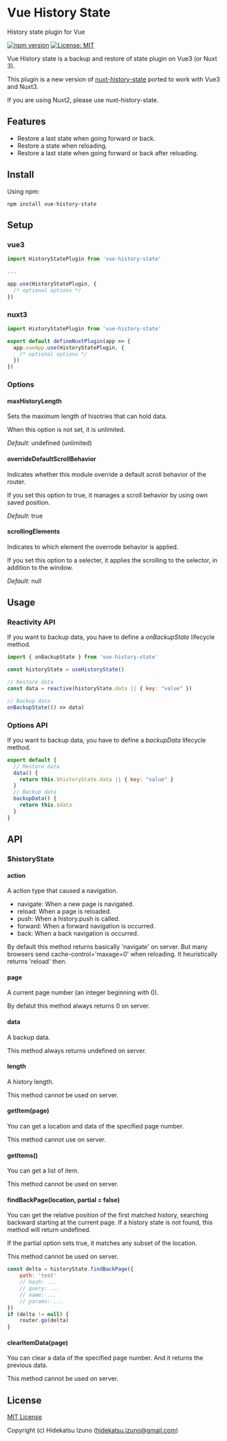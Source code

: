 # Vue History State

History state plugin for Vue

[![npm version](https://badge.fury.io/js/vue-history-state.svg)](https://badge.fury.io/js/vue-history-state)
[![License: MIT](https://img.shields.io/badge/License-MIT-blue.svg)](LICENSE)

Vue History state is a backup and restore of state plugin on Vue3 (or Nuxt 3).

This plugin is a new version of [nuxt-history-state](https://github.com/hidekatsu-izuno/nuxt-history-state) 
ported to work with Vue3 and Nuxt3.

If you are using Nuxt2, please use nuxt-history-state.

## Features

- Restore a last state when going forward or back.
- Restore a state when reloading.
- Restore a last state when going forward or back after reloading.

## Install

Using npm:

```
npm install vue-history-state
```

## Setup

### vue3

```javascript
import HistoryStatePlugin from 'vue-history-state'

...

app.use(HistoryStatePlugin, {
  /* optional options */
})
```

### nuxt3

```javascript
import HistoryStatePlugin from 'vue-history-state'

export default defineNuxtPlugin(app => {
  app.vueApp.use(HistoryStatePlugin, {
    /* optional options */
  })
})
```

### Options

#### maxHistoryLength

Sets the maximum length of hisotries that can hold data.

When this option is not set, it is unlimited.

*Default:* undefined (unlimited)

#### overrideDefaultScrollBehavior

Indicates whether this module override a default scroll behavior of the router.

If you set this option to true, it manages a scroll behavior by using own saved position.

*Default:* true

#### scrollingElements

Indicates to which element the overrode behavior is applied.

If you set this option to a selecter, it applies the scrolling to the selector, in addition to the window.

*Default:* null

## Usage

### Reactivity API

If you want to backup data, you have to define a *onBackupState* lifecycle method.

```javascript
import { onBackupState } from 'vue-history-state'

const historyState = useHistoryState()

// Restore data
const data = reactive(historyState.data || { key: "value" })

// Backup data
onBackupState(() => data)
```

### Options API

If you want to backup data, you have to define a *backupData* lifecycle method.

```javascript
export default {
  // Restore data
  data() {
    return this.$historyState.data || { key: "value" }
  }
  // Backup data
  backupData() {
    return this.$data
  }
}
```

## API

### $historyState

#### action

A action type that caused a navigation.

- navigate: When a new page is navigated.
- reload: When a page is reloaded.
- push: When a history.push is called.
- forward: When a forward navigation is occurred.
- back: When a back navigation is occurred.

By default this method returns basically 'navigate' on server. 
But many browsers send cache-control='maxage=0' when reloading.
It heuristically returns 'reload' then.

#### page

A current page number (an integer beginning with 0).

By defalut this method always returns 0 on server.

#### data

A backup data.

This method always returns undefined on server.

#### length

A history length.

This method cannot be used on server.

#### getItem(page)

You can get a location and data of the specified page number.

This method cannot use on server.

#### getItems()

You can get a list of item.

This method cannot be used on server.

#### findBackPage(location, partial = false)

You can get the relative position of the first matched history, 
searching backward starting at the current page.
If a history state is not found, this method will return undefined.

If the partial option sets true, it matches any subset of the location.

This method cannot be used on server.

```javascript
const delta = historyState.findBackPage({
    path: 'test'
    // hash: ...
    // query: ...
    // name: ...
    // params: ...
})
if (delta != null) {
    router.go(delta)
}
```

#### clearItemData(page)

You can clear a data of the specified page number. And it returns the previous data.

This method cannot be used on server.

## License

[MIT License](./LICENSE)

Copyright (c) Hidekatsu Izuno (hidekatsu.izuno@gmail.com)
